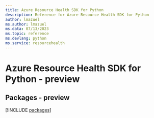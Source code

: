 ```yaml
---
title: Azure Resource Health SDK for Python
description: Reference for Azure Resource Health SDK for Python
author: lmazuel
ms.author: lmazuel
ms.data: 07/13/2023
ms.topic: reference
ms.devlang: python
ms.service: resourcehealth
---
```

# Azure Resource Health SDK for Python - preview
## Packages - preview
[!INCLUDE [packages](resource-health-index.md)]